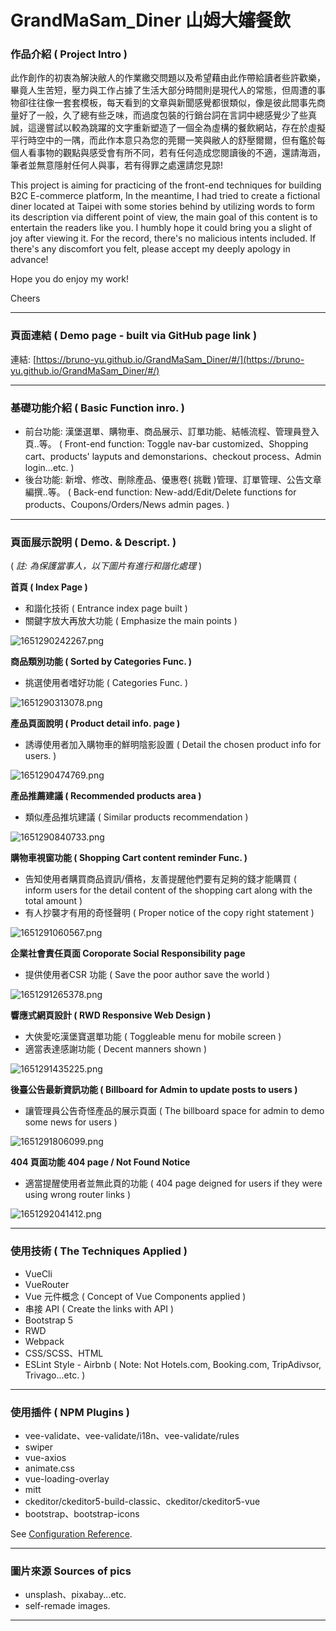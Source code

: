 # GrandMaSam_Diner 山姆大嬸餐飲

### 作品介紹 ( Project Intro )

此作創作的初衷為解決敝人的作業繳交問題以及希望藉由此作帶給讀者些許歡樂，畢竟人生苦短，壓力與工作占據了生活大部分時間則是現代人的常態，但周遭的事物卻往往像一套套模板，每天看到的文章與新聞感覺都很類似，像是彼此間事先商量好了一般，久了總有些乏味，而過度包裝的行銷台詞在言詞中總感覺少了些真誠，這邊嘗試以較為跳躍的文字重新塑造了一個全為虛構的餐飲網站，存在於虛擬平行時空中的一隅，而此作本意只為您的莞爾一笑與敝人的舒壓爾爾，但有鑑於每個人看事物的觀點與感受會有所不同，若有任何造成您閱讀後的不適，還請海涵，筆者並無意隱射任何人與事，若有得罪之處還請您見諒!

This project is aiming for practicing of the front-end techniques for building B2C E-commerce platform, In the meantime, I had tried to create a fictional diner located at Taipei with some stories behind by utilizing words to form its description via different point of view, the main goal of this content is to entertain the readers like you. I humbly hope it could bring you a slight of joy after viewing it. For the record, there's no malicious intents included. If there's any discomfort you felt, please accept my deeply apology in advance!

Hope you do enjoy my work!

Cheers

---

### 頁面連結 ( Demo page - built via GitHub page link )

連結: [https://bruno-yu.github.io/GrandMaSam_Diner/#/](https://bruno-yu.github.io/GrandMaSam_Diner/#/)

---

### 基礎功能介紹 ( Basic Function inro. )

- 前台功能: 漢堡選單、購物車、商品展示、訂單功能、結帳流程、管理員登入頁..等。
  ( Front-end function: Toggle nav-bar customized、Shopping cart、products' layputs and demonstarions、checkout process、Admin login...etc. )
- 後台功能: 新增、修改、刪除產品、優惠卷( 挑戰 )管理、訂單管理、公告文章編撰..等。
  ( Back-end function: New-add/Edit/Delete functions for products、Coupons/Orders/News admin pages. )

---

### 頁面展示說明 ( Demo. & Descript. )

( *註: 為保護當事人，以下圖片有進行和諧化處理*  )

**首頁 ( Index Page )**

* 和諧化技術
  ( Entrance index page built )
* 關鍵字放大再放大功能
  ( Emphasize the main points )

![1651290242267.png](image/README/1651290242267.png)

**商品類別功能 ( Sorted by Categories Func. )**

* 挑選使用者嗜好功能
  ( Categories Func. )

![1651290313078.png](image/README/1651290313078.png)

**產品頁面說明 ( Product detail info. page )**

* 誘導使用者加入購物車的鮮明陰影設置
  ( Detail the chosen product info for users. )

![1651290474769.png](image/README/1651290474769.png)

**產品推薦建議 ( Recommended products area )**

* 類似產品推坑建議
  ( Similar products recommendation )

![1651290840733.png](image/README/1651290840733.png)

**購物車視窗功能 ( Shopping Cart content reminder Func. )**

* 告知使用者購買商品資訊/價格，友善提醒他們要有足夠的錢才能購買
  ( inform users for the detail content of the shopping cart along with the total amount )
* 有人抄襲才有用的奇怪聲明
  ( Proper notice of the copy right statement )

![1651291060567.png](image/README/1651291060567.png)

**企業社會責任頁面 Coroporate Social Responsibility page**

* 提供使用者CSR 功能
  ( Save the poor author save the world )

![1651291265378.png](image/README/1651291265378.png)

**響應式網頁設計 ( RWD Responsive Web Design )**

* 大俠愛吃漢堡寶選單功能
  ( Toggleable menu for mobile screen )
* 適當表達感謝功能
  ( Decent manners shown )

![1651291435225.png](image/README/1651291435225.png)

**後臺公告最新資訊功能 ( Billboard for Admin to update posts to users )**

* 讓管理員公告奇怪產品的展示頁面
  ( The billboard space for admin to demo some news for users )

![1651291806099.png](image/README/1651291806099.png)

**404 頁面功能 404 page / Not Found Notice**

* 適當提醒使用者並無此頁的功能
  ( 404 page deigned for users if they were using wrong router links )

![1651292041412.png](image/README/1651292041412.png)

---

### 使用技術 ( The Techniques Applied )

- VueCli
- VueRouter
- Vue 元件概念 ( Concept of Vue Components applied )
- 串接 API ( Create the links with API )
- Bootstrap 5
- RWD
- Webpack
- CSS/SCSS、HTML
- ESLint Style - Airbnb ( Note: Not Hotels.com, Booking.com, TripAdivsor, Trivago...etc. )

---

### 使用插件 ( NPM Plugins )

- vee-validate、vee-validate/i18n、vee-validate/rules
- swiper
- vue-axios
- animate.css
- vue-loading-overlay
- mitt
- ckeditor/ckeditor5-build-classic、ckeditor/ckeditor5-vue
- bootstrap、bootstrap-icons

See [Configuration Reference](https://cli.vuejs.org/config/).

---

### 圖片來源 Sources of pics

- unsplash、pixabay...etc.
- self-remade images.

---
